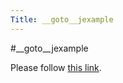 ```yaml
---
Title: __goto__jexample
---
```

#__goto__jexample
<head><meta http-equiv="refresh" content="1; url=%base_url%/research/jexample" /></head><body><p>Please follow <a href="%base_url%/research/jexample">this link</a>.</p></body>
